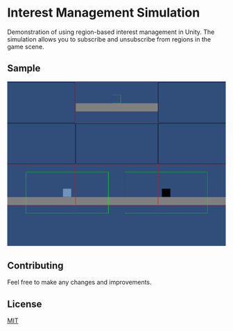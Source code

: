 # Interest Management Simulation

Demonstration of using region-based interest management in Unity. The simulation allows you to subscribe and unsubscribe from regions in the game scene.

## Sample

<img src="Docs/sample.jpg">

## Contributing

Feel free to make any changes and improvements.

## License

[MIT](https://choosealicense.com/licenses/mit)
